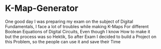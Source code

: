 # K-Map-Generator
One good day I was preparing my exam on the subject of Digital Fundamentals, I face a lot of troubles while making K-Maps For different Boolean Equations of Digital Circuits, Even though I know How to make it but the process was so Hektik, So after Exam I decided to build a Project on this Problem, so the people can use it and save their Time 
